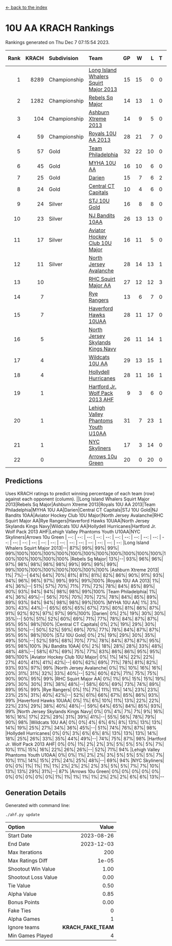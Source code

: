 [<- back to the index](readme.md)
# 10U AA KRACH Rankings
Rankings generated on Thu Dec  7 07:15:54 2023.

Rank|KRACH|Subdivision|Team|GP|W|L|T|OTW|OTL|SoS|Exp Wins|Win Diff
---:|---:|:---|:---|---:|---:|---:|---:|---:|---:|---:|---:|---:
1|8289|Championship|[Long Island Whalers Squirt Major 2013](https://gamesheetstats.com/seasons/3659/teams/140229/schedule)|15|15|0|0|0|0|115|15.8|-0.1
2|1282|Championship|[Rebels Sq Major](https://gamesheetstats.com/seasons/3659/teams/140243/schedule)|14|13|1|0|1|0|579|13.8|-0.0
3|104|Championship|[Ashburn Xtreme 2013](https://gamesheetstats.com/seasons/3659/teams/140230/schedule)|14|9|5|0|0|0|1213|9.9|0.0
4|59|Championship|[Royals 10U AA 2013](https://gamesheetstats.com/seasons/3659/teams/140237/schedule)|28|21|7|0|3|1|349|21.9|0.0
5|57|Gold|[Team Philadelphia](https://gamesheetstats.com/seasons/3659/teams/140238/schedule)|32|22|10|0|0|3|563|22.9|0.0
6|45|Gold|[MYHA 10U AA](https://gamesheetstats.com/seasons/3659/teams/140235/schedule)|16|10|6|0|0|0|582|10.9|0.0
7|25|Gold|[Darien](https://gamesheetstats.com/seasons/3659/teams/140245/schedule)|15|7|6|2|1|0|253|8.9|0.0
8|24|Gold|[Central CT Capitals](https://gamesheetstats.com/seasons/3659/teams/140231/schedule)|10|4|6|0|0|0|1009|4.9|0.0
9|24|Silver|[STJ 10U Gold](https://gamesheetstats.com/seasons/3659/teams/140234/schedule)|16|8|8|0|2|1|516|8.9|0.0
10|23|Silver|[NJ Bandits 10AA](https://gamesheetstats.com/seasons/3659/teams/140232/schedule)|26|13|13|0|0|2|947|13.9|0.0
11|17|Silver|[Aviator Hockey Club 10U Major](https://gamesheetstats.com/seasons/3659/teams/140244/schedule)|16|11|5|0|0|0|12|11.9|0.0
12|11|Silver|[North Jersey Avalanche](https://gamesheetstats.com/seasons/3659/teams/140249/schedule)|28|14|13|1|2|1|22|15.4|0.0
13|10||[RHC Squirt Major AA](https://gamesheetstats.com/seasons/3659/teams/140241/schedule)|27|12|12|3|1|0|315|14.4|0.0
14|7||[Rye Rangers](https://gamesheetstats.com/seasons/3659/teams/140242/schedule)|13|6|7|0|0|1|18|6.9|0.0
15|7||[Haverford Hawks 10UAA](https://gamesheetstats.com/seasons/3659/teams/140236/schedule)|28|11|17|0|0|0|69|11.9|0.0
16|5||[North Jersey Skylands Kings Navy](https://gamesheetstats.com/seasons/3659/teams/140247/schedule)|26|11|14|1|1|2|12|12.4|0.0
17|4||[Wildcats 10U AA](https://gamesheetstats.com/seasons/3659/teams/140250/schedule)|29|13|15|1|2|0|10|14.4|0.0
18|4||[Hollydell Hurricanes](https://gamesheetstats.com/seasons/3659/teams/140240/schedule)|28|11|16|1|0|1|347|12.4|0.0
19|1||[Hartford Jr. Wolf Pack 2013 AHF](https://gamesheetstats.com/seasons/3659/teams/140246/schedule)|9|3|6|0|1|0|133|3.9|0.0
20|1||[Lehigh Valley Phantoms Youth U10AA](https://gamesheetstats.com/seasons/3659/teams/140239/schedule)|31|7|23|1|0|1|274|8.4|0.0
21|1||[NYC Skyliners](https://gamesheetstats.com/seasons/3659/teams/140252/schedule)|17|3|14|0|0|0|9|3.9|0.0
22|0||[Arrows 10u Green](https://gamesheetstats.com/seasons/3659/teams/140251/schedule)|20|0|20|0|0|1|68|0.9|0.0

## Predictions
Uses KRACH ratings to predict winning percentage of each team (row) against each opponent (column).
||Long Island Whalers Squirt Major 2013|Rebels Sq Major|Ashburn Xtreme 2013|Royals 10U AA 2013|Team Philadelphia|MYHA 10U AA|Darien|Central CT Capitals|STJ 10U Gold|NJ Bandits 10AA|Aviator Hockey Club 10U Major|North Jersey Avalanche|RHC Squirt Major AA|Rye Rangers|Haverford Hawks 10UAA|North Jersey Skylands Kings Navy|Wildcats 10U AA|Hollydell Hurricanes|Hartford Jr. Wolf Pack 2013 AHF|Lehigh Valley Phantoms Youth U10AA|NYC Skyliners|Arrows 10u Green
| --: | --: | --: | --: | --: | --: | --: | --: | --: | --: | --: | --: | --: | --: | --: | --: | --: | --: | --: | --: | --: | --: | --: 
|Long Island Whalers Squirt Major 2013|--| 87%| 99%| 99%| 99%| 99%|100%|100%|100%|100%|100%|100%|100%|100%|100%|100%|100%|100%|100%|100%|100%|100%
|Rebels Sq Major| 13%|--| 93%| 96%| 96%| 97%| 98%| 98%| 98%| 98%| 99%| 99%| 99%| 99%| 99%|100%|100%|100%|100%|100%|100%|100%
|Ashburn Xtreme 2013|  1%|  7%|--| 64%| 64%| 70%| 81%| 81%| 81%| 82%| 86%| 90%| 91%| 93%| 94%| 96%| 96%| 97%| 99%| 99%| 99%|100%
|Royals 10U AA 2013|  1%|  4%| 36%|--| 51%| 57%| 70%| 71%| 71%| 72%| 78%| 84%| 85%| 89%| 90%| 93%| 94%| 94%| 98%| 98%| 99%|100%
|Team Philadelphia|  1%|  4%| 36%| 49%|--| 56%| 70%| 70%| 70%| 72%| 78%| 84%| 85%| 89%| 89%| 93%| 94%| 94%| 98%| 98%| 99%|100%
|MYHA 10U AA|  1%|  3%| 30%| 43%| 44%|--| 65%| 65%| 65%| 67%| 73%| 80%| 81%| 86%| 87%| 91%| 92%| 92%| 97%| 97%| 99%|100%
|Darien|  0%|  2%| 19%| 30%| 30%| 35%|--| 50%| 51%| 52%| 60%| 69%| 71%| 77%| 78%| 84%| 87%| 87%| 95%| 95%| 98%|100%
|Central CT Capitals|  0%|  2%| 19%| 29%| 30%| 35%| 50%|--| 50%| 52%| 59%| 69%| 70%| 77%| 78%| 84%| 87%| 87%| 95%| 95%| 98%|100%
|STJ 10U Gold|  0%|  2%| 19%| 29%| 30%| 35%| 49%| 50%|--| 52%| 59%| 68%| 70%| 77%| 78%| 84%| 87%| 87%| 95%| 95%| 98%|100%
|NJ Bandits 10AA|  0%|  2%| 18%| 28%| 28%| 33%| 48%| 48%| 48%|--| 58%| 67%| 69%| 75%| 77%| 83%| 86%| 86%| 95%| 95%| 98%|100%
|Aviator Hockey Club 10U Major|  0%|  1%| 14%| 22%| 22%| 27%| 40%| 41%| 41%| 42%|--| 60%| 62%| 69%| 71%| 78%| 81%| 82%| 93%| 93%| 97%| 99%
|North Jersey Avalanche|  0%|  1%| 10%| 16%| 16%| 20%| 31%| 31%| 32%| 33%| 40%|--| 52%| 60%| 62%| 71%| 75%| 75%| 90%| 90%| 95%| 99%
|RHC Squirt Major AA|  0%|  1%|  9%| 15%| 15%| 19%| 29%| 30%| 30%| 31%| 38%| 48%|--| 58%| 60%| 69%| 73%| 74%| 89%| 89%| 95%| 99%
|Rye Rangers|  0%|  1%|  7%| 11%| 11%| 14%| 23%| 23%| 23%| 25%| 31%| 40%| 42%|--| 52%| 61%| 66%| 67%| 85%| 86%| 93%| 99%
|Haverford Hawks 10UAA|  0%|  1%|  6%| 10%| 11%| 13%| 22%| 22%| 22%| 23%| 29%| 38%| 40%| 48%|--| 59%| 64%| 65%| 84%| 85%| 93%| 99%
|North Jersey Skylands Kings Navy|  0%|  0%|  4%|  7%|  7%|  9%| 16%| 16%| 16%| 17%| 22%| 29%| 31%| 39%| 41%|--| 55%| 56%| 78%| 79%| 90%| 98%
|Wildcats 10U AA|  0%|  0%|  4%|  6%|  6%|  8%| 13%| 13%| 13%| 14%| 19%| 25%| 27%| 34%| 36%| 45%|--| 51%| 74%| 76%| 87%| 98%
|Hollydell Hurricanes|  0%|  0%|  3%|  6%|  6%|  8%| 13%| 13%| 13%| 14%| 18%| 25%| 26%| 33%| 35%| 44%| 49%|--| 74%| 75%| 87%| 98%
|Hartford Jr. Wolf Pack 2013 AHF|  0%|  0%|  1%|  2%|  2%|  3%|  5%|  5%|  5%|  5%|  7%| 10%| 11%| 15%| 16%| 22%| 26%| 26%|--| 52%| 71%| 94%
|Lehigh Valley Phantoms Youth U10AA|  0%|  0%|  1%|  2%|  2%|  3%|  5%|  5%|  5%|  5%|  7%| 10%| 11%| 14%| 15%| 21%| 24%| 25%| 48%|--| 69%| 94%
|NYC Skyliners|  0%|  0%|  1%|  1%|  1%|  1%|  2%|  2%|  2%|  2%|  3%|  5%|  5%|  7%|  7%| 10%| 13%| 13%| 29%| 31%|--| 87%
|Arrows 10u Green|  0%|  0%|  0%|  0%|  0%|  0%|  0%|  0%|  0%|  0%|  1%|  1%|  1%|  1%|  1%|  2%|  2%|  2%|  6%|  6%| 13%|--

## Generation Details

Generated with command line:
```
./ahf.py update
```

| Option | Value |
| :----- | ----: |
| Start Date | 2023-08-26 |
| End Date | 2023-12-03 |
| Max Iterations | 200 |
| Max Ratings Diff | 1e-05 |
| Shootout Win Value | 1.00 |
| Shootout Loss Value | 0.00 |
| Tie Value | 0.50 |
| Alpha Value | 0.85 |
| Bonus Points | 0.00 |
| Fake Ties | 0 |
| Alpha Games | 1 |
| Ignore teams | __KRACH_FAKE_TEAM__ |
| Min Games Played | 4 |

